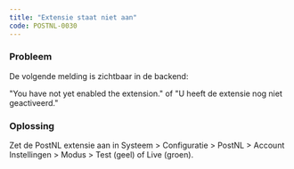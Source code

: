 ```yaml
---
title: "Extensie staat niet aan"
code: POSTNL-0030
---
```



<p><h3>Probleem</h3></p><p>De volgende melding is zichtbaar in de backend:</p><p>"You have not yet enabled the extension." of "U heeft de extensie nog niet geactiveerd."</p><p><h3>Oplossing</h3></p><p>Zet de PostNL extensie aan in Systeem &gt; Configuratie &gt; PostNL &gt; Account Instellingen &gt; Modus &gt; Test (geel) of Live (groen).</p>

